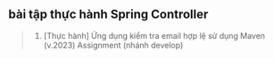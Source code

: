 ## bài tập thực hành Spring Controller
> 1. [Thực hành] Ứng dụng kiểm tra email hợp lệ sử dụng Maven (v.2023) Assignment (nhánh develop)

